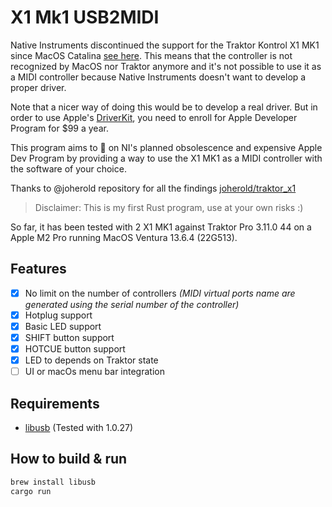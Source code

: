 # X1 Mk1 USB2MIDI

Native Instruments discontinued the support for the Traktor Kontrol X1 MK1 since MacOS Catalina [see here](https://support.native-instruments.com/hc/en-us/articles/360014900358-Compatibility-of-Native-Instruments-Products-on-macOS). This means that the controller is not recognized by MacOS nor Traktor anymore and it's not possible to use it as a MIDI controller because Native Instruments doesn't want to develop a proper driver.

Note that a nicer way of doing this would be to develop a real driver. But in order to use Apple's [DriverKit](https://developer.apple.com/documentation/driverkit), you need to enroll for Apple Developer Program for $99 a year. 

This program aims to :poop: on NI's planned obsolescence and expensive Apple Dev Program by providing a way to use the X1 MK1 as a MIDI controller with the software of your choice.

Thanks to @joherold repository for all the findings [joherold/traktor_x1](https://github.com/joherold/traktor_x1)

> Disclaimer: This is my first Rust program, use at your own risks :)

So far, it has been tested with 2 X1 MK1 against Traktor Pro 3.11.0 44 on a Apple M2 Pro running MacOS Ventura 13.6.4 (22G513).

## Features

- [x] No limit on the number of controllers _(MIDI virtual ports name are generated using the serial number of the controller)_
- [x] Hotplug support
- [x] Basic LED support
- [x] SHIFT button support
- [X] HOTCUE button support
- [X] LED to depends on Traktor state
- [ ] UI or macOs menu bar integration

## Requirements

- [libusb](https://formulae.brew.sh/formula/libusb) (Tested with 1.0.27)

## How to build & run

```sh
brew install libusb
cargo run
```
